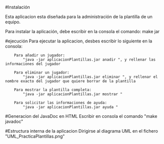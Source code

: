 #Instalación
 
Esta aplicacion esta diseñada para la administración de la plantilla de un equipo.


 Para instalar la aplicación, debe escribir en la consola el comando:
        make jar


#ejecución
    Para ejecutar la aplicacion, desbes escribir lo siguiente en la consola:
        
        Para añadir un jugador:
            "java -jar aplicacionPlantillas.jar anadir ", y rellenar las informaciones del jugador

        Para eliminar un jugador:
            "java -jar aplicacionPlantillas.jar eliminar ", y rellenar el nombre exacto del jugador que quiere borrar de la plantilla  

        Para mostrar la plantilla completa:
            "java -jar aplicacionPlantillas.jar mostrar "

        Para solicitar las informaciones de ayuda:
            "java -jar aplicacionPlantillas.jar ayuda "

#Generacion del JavaDoc en HTML
    Escribir en consola el comando "make javadoc"

#Estructura interna de la aplicacion
    Dirigirse al diagrama UML en el fichero "UML_PracticaPlantillas.png"

 

